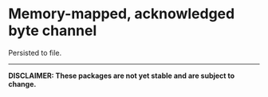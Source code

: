 # Memory-mapped, acknowledged byte channel
Persisted to file.

---

**DISCLAIMER: These packages are not yet stable and are subject to change.**